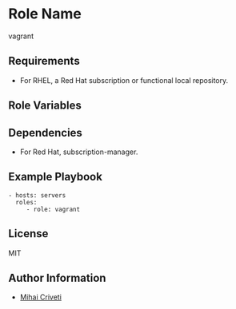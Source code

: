 Role Name
=========

vagrant

Requirements
------------

- For RHEL, a Red Hat subscription or functional local repository.

Role Variables
--------------


Dependencies
------------

- For Red Hat, subscription-manager.

Example Playbook
----------------

    - hosts: servers
      roles:
         - role: vagrant

License
-------

MIT

Author Information
------------------

- [Mihai Criveti](https://www.linkedin.com/in/crivetimihai/)
